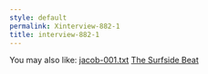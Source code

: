 ```yaml
---
style: default
permalink: Xinterview-882-1
title: interview-882-1
---
```

You may also like:
[jacob-001.txt](http://scp-wiki.net/jacob-001-txt)
[The Surfside Beat](http://scp-wiki.net/the-surfside-beat)